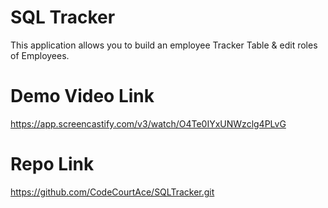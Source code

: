 # SQL Tracker

This application allows you to build an employee Tracker Table & edit roles of Employees.

# Demo Video Link

https://app.screencastify.com/v3/watch/O4Te0IYxUNWzclg4PLvG

# Repo Link

https://github.com/CodeCourtAce/SQLTracker.git